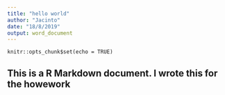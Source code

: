 ```yaml
---
title: "hello world"
author: "Jacinto"
date: "18/8/2019"
output: word_document
---
```


```{r setup, include=FALSE}
knitr::opts_chunk$set(echo = TRUE)
```
## This is a R Markdown document. I wrote this for the howework
